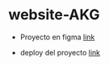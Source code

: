 # website-AKG
- Proyecto en figma
[link](https://www.figma.com/file/uk4yvSx3blrGc8UK8GBx3s/Free-Fashion-Website-Design?node-id=3%3A9)

- deploy del proyecto [link](htpps://santy-ramirez.github.io/website-AKG/)
